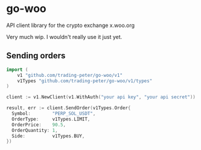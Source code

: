 # go-woo

API client library for the crypto exchange x.woo.org

Very much wip. I wouldn't really use it just yet.

## Sending orders

```go
import (
	v1 "github.com/trading-peter/go-woo/v1"
	v1Types "github.com/trading-peter/go-woo/v1/types"
)

client := v1.NewClient(v1.WithAuth("your api key", "your api secret"))

result, err := client.SendOrder(v1Types.Order{
  Symbol:        "PERP_SOL_USDT",
  OrderType:     v1Types.LIMIT,
  OrderPrice:    90.5,
  OrderQuantity: 1,
  Side:          v1Types.BUY,
})
```
